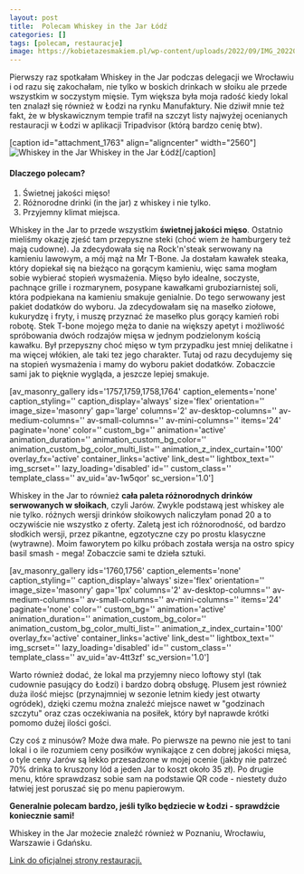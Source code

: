 ```yaml
---
layout: post
title:  Polecam Whiskey in the Jar Łódź
categories: []
tags: [polecam, restauracje]
image: https://kobietazesmakiem.pl/wp-content/uploads/2022/09/IMG_20220821_181739.jpg
---
```

Pierwszy raz spotkałam Whiskey in the Jar podczas delegacji we Wrocławiu i od razu się zakochałam, nie tylko w boskich drinkach w słoiku ale przede wszystkim w soczystym mięsie. Tym większa była moja radość kiedy lokal ten znalazł się również w Łodzi na rynku Manufaktury. Nie dziwił mnie też fakt, że w błyskawicznym tempie trafił na szczyt listy najwyżej ocenianych restauracji w Łodzi w aplikacji Tripadvisor (którą bardzo cenię btw).

[caption id="attachment\_1763" align="aligncenter" width="2560"]![Whiskey in the Jar](https://kobietazesmakiem.pl/wp-content/uploads/2022/09/IMG_20220821_181739-scaled.jpg "Whiskey in the Jar") Whiskey in the Jar Łódź[/caption]
#### Dlaczego polecam?


1. Świetnej jakości mięso!
2. Różnorodne drinki (in the jar) z whiskey i nie tylko.
3. Przyjemny klimat miejsca.


Whiskey in the Jar to przede wszystkim **świetnej jakości mięso**. Ostatnio mieliśmy okazję zjeść tam przepyszne steki (choć wiem że hamburgery też mają cudowne). Ja zdecydowała się na Rock'n'steak serwowany na kamieniu lawowym, a mój mąż na Mr T-Bone. Ja dostałam kawałek steaka, który dopiekał się na bieżąco na gorącym kamieniu, więc sama mogłam sobie wybierać stopień wysmażenia. Mięso było idealne, soczyste, pachnące grille i rozmarynem, posypane kawałkami gruboziarnistej soli, która podpiekana na kamieniu smakuje genialnie. Do tego serwowany jest pakiet dodatków do wyboru. Ja zdecydowałam się na masełko ziołowe, kukurydzę i fryty, i muszę przyznać że masełko plus gorący kamień robi robotę. Stek T-bone mojego męża to danie na większy apetyt i możliwość spróbowania dwóch rodzajów mięsa w jednym podzielonym kością kawałku. Był przepyszny choć mięso w tym przypadku jest mniej delikatne i ma więcej włókien, ale taki tez jego charakter. Tutaj od razu decydujemy się na stopień wysmażenia i mamy do wyboru pakiet dodatków. Zobaczcie sami jak to pięknie wygląda, a jeszcze lepiej smakuje.

[av\_masonry\_gallery ids='1757,1759,1758,1764' caption\_elements='none' caption\_styling='' caption\_display='always' size='flex' orientation='' image\_size='masonry' gap='large' columns='2' av-desktop-columns='' av-medium-columns='' av-small-columns='' av-mini-columns='' items='24' paginate='none' color='' custom\_bg='' animation='active' animation\_duration='' animation\_custom\_bg\_color='' animation\_custom\_bg\_color\_multi\_list='' animation\_z\_index\_curtain='100' overlay\_fx='active' container\_links='active' link\_dest='' lightbox\_text='' img\_scrset='' lazy\_loading='disabled' id='' custom\_class='' template\_class='' av\_uid='av-1w5qor' sc\_version='1.0']

Whiskey in the Jar to również **cała paleta różnorodnych drinków serwowanych w słoikach**, czyli Jarów. Zwykle podstawą jest whiskey ale nie tylko. różnych wersji drinków słoikowych naliczyłam ponad 20 a to oczywiście nie wszystko z oferty. Zaletą jest ich różnorodność, od bardzo słodkich wersji, przez pikantne, egzotyczne czy po prostu klasyczne (wytrawne). Moim faworytem po kilku próbach została wersja na ostro spicy basil smash - mega! Zobaczcie sami te dzieła sztuki.

[av\_masonry\_gallery ids='1760,1756' caption\_elements='none' caption\_styling='' caption\_display='always' size='flex' orientation='' image\_size='masonry' gap='1px' columns='2' av-desktop-columns='' av-medium-columns='' av-small-columns='' av-mini-columns='' items='24' paginate='none' color='' custom\_bg='' animation='active' animation\_duration='' animation\_custom\_bg\_color='' animation\_custom\_bg\_color\_multi\_list='' animation\_z\_index\_curtain='100' overlay\_fx='active' container\_links='active' link\_dest='' lightbox\_text='' img\_scrset='' lazy\_loading='disabled' id='' custom\_class='' template\_class='' av\_uid='av-4tt3zf' sc\_version='1.0']

Warto również dodać, że lokal ma przyjemny nieco loftowy styl (tak cudownie pasujący do Łodzi) i bardzo dobrą obsługę. Plusem jest również duża ilość miejsc (przynajmniej w sezonie letnim kiedy jest otwarty ogródek), dzięki czemu można znaleźć miejsce nawet w "godzinach szczytu" oraz czas oczekiwania na posiłek, który był naprawde krótki pomomo dużej ilości gości.

Czy coś z minusów? Może dwa małe. Po pierwsze na pewno nie jest to tani lokal i o ile rozumiem ceny posiłków wynikające z cen dobrej jakości mięsa,  o tyle ceny Jarów są lekko przesadzone w mojej ocenie (jakby nie patrzeć 70% drinka to kruszony lód a jeden Jar to koszt około 35 zł). Po drugie menu, które sprawdzasz sobie sam na podstawie QR code - niestety dużo łatwiej jest poruszać się po menu papierowym.

**Generalnie polecam bardzo, jeśli tylko będziecie w Łodzi - sprawdźcie koniecznie sami!**

Whiskey in the Jar możecie znaleźć również w Poznaniu, Wrocławiu, Warszawie i Gdańsku.

[Link do oficjalnej strony restauracji.](https://whiskeyinthejar.pl/)
    